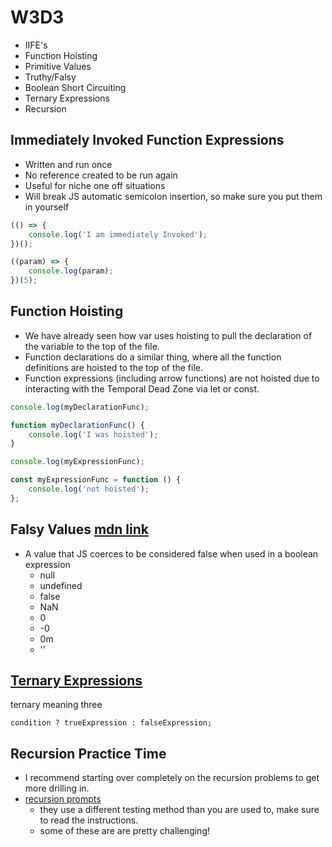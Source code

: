 # W3D3

-   IIFE's
-   Function Hoisting
-   Primitive Values
-   Truthy/Falsy
-   Boolean Short Circuiting
-   Ternary Expressions
-   Recursion

## Immediately Invoked Function Expressions

-   Written and run once
-   No reference created to be run again
-   Useful for niche one off situations
-   Will break JS automatic semicolon insertion, so make sure you put them in yourself

```js
(() => {
    console.log('I am immediately Invoked');
})();

((param) => {
    console.log(param);
})(5);
```

## Function Hoisting

-   We have already seen how var uses hoisting to pull the declaration of the variable to the top of the file.
-   Function declarations do a similar thing, where all the function definitions are hoisted to the top of the file.
-   Function expressions (including arrow functions) are not hoisted due to interacting with the Temporal Dead Zone via let or const.

```js
console.log(myDeclarationFunc);

function myDeclarationFunc() {
    console.log('I was hoisted');
}

console.log(myExpressionFunc);

const myExpressionFunc = function () {
    console.log('not hoisted');
};
```

## Falsy Values [mdn link](https://developer.mozilla.org/en-US/docs/Glossary/Falsy)

-   A value that JS coerces to be considered false when used in a boolean expression
    -   null
    -   undefined
    -   false
    -   NaN
    -   0
    -   -0
    -   0m
    -   ''

## [Ternary Expressions](https://developer.mozilla.org/en-US/docs/Web/JavaScript/Reference/Operators/Conditional_operator)

ternary meaning three

```
condition ? trueExpression : falseExpression;
```

## Recursion Practice Time

- I recommend starting over completely on the recursion problems to get more drilling in.
- [recursion prompts](https://github.com/JS-Challenges/recursion-prompts)   
    - they use a different testing method than you are used to, make sure to read the instructions.
    - some of these are are pretty challenging!